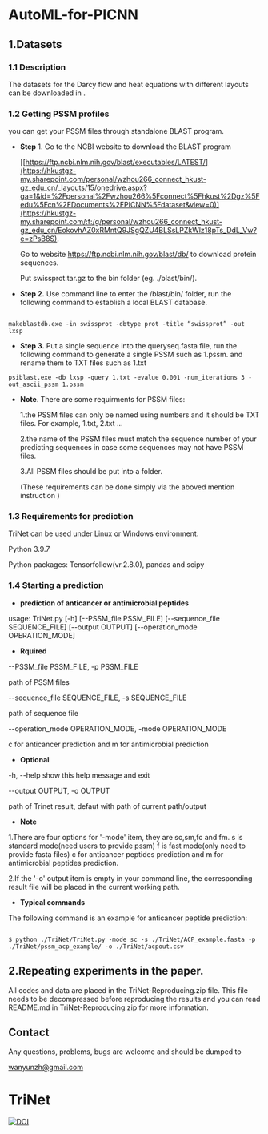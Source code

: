 # AutoML-for-PICNN
## 1.Datasets

### 1.1 Description

The datasets for the Darcy flow and heat equations with different layouts can be downloaded in .

### 1.2 Getting PSSM profiles

you can get your PSSM files through standalone BLAST program.

* **Step** 1. Go to the NCBI website to download the BLAST program

  [[https://ftp.ncbi.nlm.nih.gov/blast/executables/LATEST/](https://hkustgz-my.sharepoint.com/personal/wzhou266_connect_hkust-gz_edu_cn/_layouts/15/onedrive.aspx?ga=1&id=%2Fpersonal%2Fwzhou266%5Fconnect%5Fhkust%2Dgz%5Fedu%5Fcn%2FDocuments%2FPICNN%5Fdataset&view=0)](https://hkustgz-my.sharepoint.com/:f:/g/personal/wzhou266_connect_hkust-gz_edu_cn/EokovhAZ0xRMntQ9JSgQZU4BLSsLPZkWlz18pTs_DdL_Vw?e=zPsB8S). <br />

  Go to website https://ftp.ncbi.nlm.nih.gov/blast/db/ to download protein sequences.<br />

  Put swissprot.tar.gz to the bin folder (eg. ./blast/bin/).

* **Step 2.** Use command line to enter the /blast/bin/ folder, run the following command to establish a local BLAST database.

```

makeblastdb.exe -in swissprot -dbtype prot -title “swissprot” -out lxsp

```

* **Step 3.** Put a single sequence into the queryseq.fasta file, run the following command to generate a single PSSM such as 1.pssm. and rename them to TXT files such as 1.txt
```
psiblast.exe -db lxsp -query 1.txt -evalue 0.001 -num_iterations 3 -out_ascii_pssm 1.pssm
```

* **Note**. There are some requirments for PSSM files:

  1.the PSSM files can only be named using numbers and it should be TXT files. For example, 1.txt, 2.txt ...

  2.the name of the PSSM files must match the sequence number of your predicting sequences in case some sequences may not have PSSM files.

  3.All PSSM files should be put into a folder.

  (These requirements can be done simply via the aboved mention instruction )

### 1.3 Requirements for prediction

TriNet can be used under Linux or Windows environment.

Python 3.9.7

Python packages: Tensorfollow(vr.2.8.0), pandas and scipy

### 1.4 Starting a prediction

* **prediction of anticancer or antimicrobial peptides**

usage: TriNet.py [-h] [--PSSM_file PSSM_FILE] [--sequence_file  SEQUENCE_FILE] [--output OUTPUT] [--operation_mode OPERATION_MODE]

* **Rquired**

--PSSM_file PSSM_FILE, -p PSSM_FILE

path of PSSM  files

--sequence_file SEQUENCE_FILE, -s SEQUENCE_FILE

path of sequence file

--operation_mode OPERATION_MODE, -mode OPERATION_MODE

c for anticancer prediction and m for antimicrobial prediction

* **Optional**

-h, --help show this help message and exit

--output OUTPUT, -o OUTPUT

path of Trinet result,  defaut with path of current path/output

* **Note**

1.There are four options for '-mode' item, they are sc,sm,fc and fm. s is standard mode(need users to provide pssm) f is fast mode(only need to provide fasta files) c for anticancer peptides prediction and m for antimicrobial peptides prediction.

2.If the '-o' output item is empty in your command line, the corresponding result file will be placed in the current  working path.

* **Typical commands**

The following command is an example for anticancer peptide prediction:

```

$ python ./TriNet/TriNet.py -mode sc -s ./TriNet/ACP_example.fasta -p ./TriNet/pssm_acp_example/ -o ./TriNet/acpout.csv

```

## 2.Repeating experiments in the paper.

All codes and data are placed in the TriNet-Reproducing.zip file. This file needs to be decompressed before reproducing the results and you can read README.md in TriNet-Reproducing.zip for more information.

## Contact

Any questions, problems, bugs are welcome and should be dumped to

wanyunzh@gmail.com

# TriNet
[![DOI](https://zenodo.org/badge/517402277.svg)](https://zenodo.org/badge/latestdoi/517402277)

